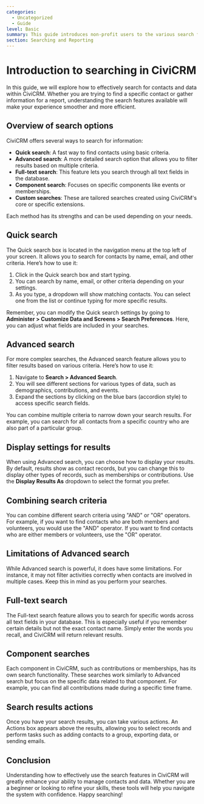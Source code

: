 ```yaml
---
categories:
  - Uncategorized
  - Guide
level: Basic
summary: This guide introduces non-profit users to the various search functionalities in CiviCRM, helping them find and manage contact information effectively.
section: Searching and Reporting
---
```


# Introduction to searching in CiviCRM

In this guide, we will explore how to effectively search for contacts and data within CiviCRM. Whether you are trying to find a specific contact or gather information for a report, understanding the search features available will make your experience smoother and more efficient.

## Overview of search options

CiviCRM offers several ways to search for information:

- **Quick search**: A fast way to find contacts using basic criteria.
- **Advanced search**: A more detailed search option that allows you to filter results based on multiple criteria.
- **Full-text search**: This feature lets you search through all text fields in the database.
- **Component search**: Focuses on specific components like events or memberships.
- **Custom searches**: These are tailored searches created using CiviCRM's core or specific extensions.

Each method has its strengths and can be used depending on your needs.

## Quick search

The Quick search box is located in the navigation menu at the top left of your screen. It allows you to search for contacts by name, email, and other criteria. Here’s how to use it:

1. Click in the Quick search box and start typing.
2. You can search by name, email, or other criteria depending on your settings.
3. As you type, a dropdown will show matching contacts. You can select one from the list or continue typing for more specific results.

Remember, you can modify the Quick search settings by going to **Administer > Customize Data and Screens > Search Preferences**. Here, you can adjust what fields are included in your searches.

## Advanced search

For more complex searches, the Advanced search feature allows you to filter results based on various criteria. Here’s how to use it:

1. Navigate to **Search > Advanced Search**.
2. You will see different sections for various types of data, such as demographics, contributions, and events.
3. Expand the sections by clicking on the blue bars (accordion style) to access specific search fields.

You can combine multiple criteria to narrow down your search results. For example, you can search for all contacts from a specific country who are also part of a particular group.

## Display settings for results

When using Advanced search, you can choose how to display your results. By default, results show as contact records, but you can change this to display other types of records, such as memberships or contributions. Use the **Display Results As** dropdown to select the format you prefer.

## Combining search criteria

You can combine different search criteria using "AND" or "OR" operators. For example, if you want to find contacts who are both members and volunteers, you would use the "AND" operator. If you want to find contacts who are either members or volunteers, use the "OR" operator.

## Limitations of Advanced search

While Advanced search is powerful, it does have some limitations. For instance, it may not filter activities correctly when contacts are involved in multiple cases. Keep this in mind as you perform your searches.

## Full-text search

The Full-text search feature allows you to search for specific words across all text fields in your database. This is especially useful if you remember certain details but not the exact contact name. Simply enter the words you recall, and CiviCRM will return relevant results.

## Component searches

Each component in CiviCRM, such as contributions or memberships, has its own search functionality. These searches work similarly to Advanced search but focus on the specific data related to that component. For example, you can find all contributions made during a specific time frame.

## Search results actions

Once you have your search results, you can take various actions. An Actions box appears above the results, allowing you to select records and perform tasks such as adding contacts to a group, exporting data, or sending emails.

## Conclusion

Understanding how to effectively use the search features in CiviCRM will greatly enhance your ability to manage contacts and data. Whether you are a beginner or looking to refine your skills, these tools will help you navigate the system with confidence. Happy searching!
